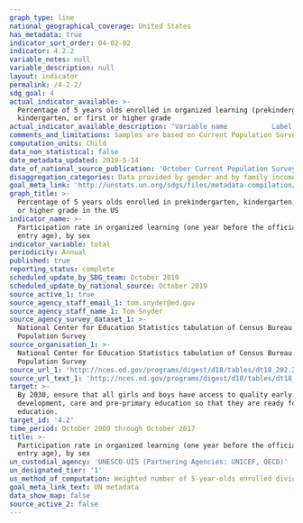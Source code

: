 ```yaml
---
graph_type: line
national_geographical_coverage: United States
has_metadata: true
indicator_sort_order: 04-02-02
indicator: 4.2.2
variable_notes: null
variable_description: null
layout: indicator
permalink: /4-2-2/
sdg_goal: 4
actual_indicator_available: >-
  Percentage of 5 years olds enrolled in organized learning (prekindergarten,
  kindergarten, or first or higher grade
actual_indicator_available_description: "Variable name           Label i4_2_2_total\t        Total i4_2_2_male\t            Male i4_2_2_female        \tFemale i4_2_2_q1_low\t        Lowest quintile (Q1) i4_2_2_q2_middle_low\tMiddle low quintile (Q2) i4_2_2_q3_middle\t    Middle quintile (Q3) i4_2_2_q4_middle_high\tMiddle high quintile (Q4) i4_2_2_q5_high\t        Highest quintile (Q5)"
comments_and_limitations: Samples are based on Current Population Survey and are relatively small.
computation_units: Child
data_non_statistical: false
date_metadata_updated: 2019-5-14
date_of_national_source_publication: 'October Current Population Survey, 2000 through 2017'
disaggregation_categories: Data provided by gender and by family income quintile (lowest and higest)
goal_meta_link: 'http://unstats.un.org/sdgs/files/metadata-compilation/Metadata-Goal-4.pdf'
graph_title: >-
  Percentage of 5 years olds enrolled in prekindergarten, kindergarten, or first
  or higher grade in the US
indicator_name: >-
  Participation rate in organized learning (one year before the official primary
  entry age), by sex
indicator_variable: total
periodicity: Annual
published: true
reporting_status: complete
scheduled_update_by_SDG_team: October 2019
scheduled_update_by_national_source: October 2019
source_active_1: true
source_agency_staff_email_1: tom.snyder@ed.gov
source_agency_staff_name_1: Tom Snyder
source_agency_survey_dataset_1: >-
  National Center for Education Statistics tabulation of Census Bureau Current
  Population Survey
source_organisation_1: >-
  National Center for Education Statistics tabulation of Census Bureau Current
  Population Survey
source_url_1: 'http://nces.ed.gov/programs/digest/d18/tables/dt18_202.20.asp?current=yes'
source_url_text_1: 'http://nces.ed.gov/programs/digest/d18/tables/dt18_202.20.asp?current=yes'
target: >-
  By 2030, ensure that all girls and boys have access to quality early childhood
  development, care and pre-primary education so that they are ready for primary
  education.
target_id: '4.2'
time_period: October 2000 through October 2017
title: >-
  Participation rate in organized learning (one year before the official primary
  entry age), by sex
un_custodial_agency: 'UNESCO-UIS (Partnering Agencies: UNICEF, OECD)'
un_designated_tier: '1'
us_method_of_computation: Weighted number of 5-year-olds enrolled divided by 5-year-old population
goal_meta_link_text: UN metadata
data_show_map: false
source_active_2: false
---
```

